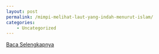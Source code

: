 ```yaml
---
layout: post
permalink: /mimpi-melihat-laut-yang-indah-menurut-islam/
categories:
    - Uncategorized
---
```


[Baca Selengkapnya](/02)